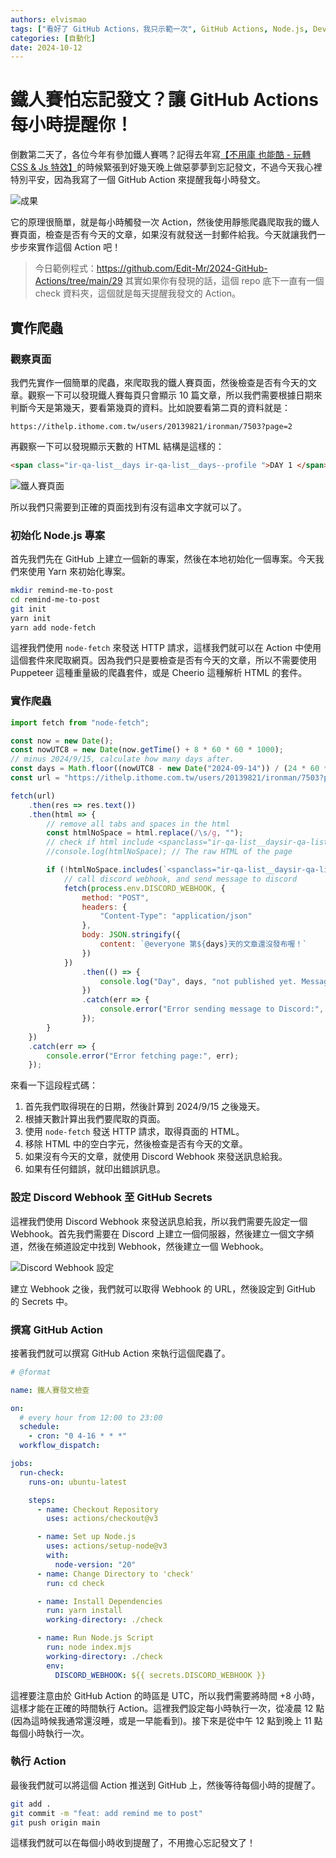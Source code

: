 ```yaml
---
authors: elvismao
tags: ["看好了 GitHub Actions，我只示範一次", GitHub Actions, Node.js, DevOps]
categories: [自動化]
date: 2024-10-12
---
```


# 鐵人賽怕忘記發文？讓 GitHub Actions 每小時提醒你！

倒數第二天了，各位今年有參加鐵人賽嗎？記得去年寫[【不用庫 也能酷 - 玩轉 CSS & Js 特效】](https://ithelp.ithome.com.tw/users/20139821/ironman/6133)的時候緊張到好幾天晚上做惡夢夢到忘記發文，不過今天我心裡特別平安，因為我寫了一個 GitHub Action 來提醒我每小時發文。

![成果](remind.webp)

它的原理很簡單，就是每小時觸發一次 Action，然後使用靜態爬蟲爬取我的鐵人賽頁面，檢查是否有今天的文章，如果沒有就發送一封郵件給我。今天就讓我們一步步來實作這個 Action 吧！

> 今日範例程式：<https://github.com/Edit-Mr/2024-GitHub-Actions/tree/main/29> 其實如果你有發現的話，這個 repo 底下一直有一個 check 資料夾，這個就是每天提醒我發文的 Action。

## 實作爬蟲

### 觀察頁面

我們先實作一個簡單的爬蟲，來爬取我的鐵人賽頁面，然後檢查是否有今天的文章。觀察一下可以發現鐵人賽每頁只會顯示 10 篇文章，所以我們需要根據日期來判斷今天是第幾天，要看第幾頁的資料。比如說要看第二頁的資料就是：

```plaintext
https://ithelp.ithome.com.tw/users/20139821/ironman/7503?page=2
```

再觀察一下可以發現顯示天數的 HTML 結構是這樣的：

```html
<span class="ir-qa-list__days ir-qa-list__days--profile ">DAY 1 </span>
```

![鐵人賽頁面](ithome.webp)

所以我們只需要到正確的頁面找到有沒有這串文字就可以了。

### 初始化 Node.js 專案

首先我們先在 GitHub 上建立一個新的專案，然後在本地初始化一個專案。今天我們來使用 Yarn 來初始化專案。

```bash
mkdir remind-me-to-post
cd remind-me-to-post
git init
yarn init
yarn add node-fetch
```

這裡我們使用 `node-fetch` 來發送 HTTP 請求，這樣我們就可以在 Action 中使用這個套件來爬取網頁。因為我們只是要檢查是否有今天的文章，所以不需要使用 Puppeteer 這種重量級的爬蟲套件，或是 Cheerio 這種解析 HTML 的套件。

### 實作爬蟲

```javascript
import fetch from "node-fetch";

const now = new Date();
const nowUTC8 = new Date(now.getTime() + 8 * 60 * 60 * 1000);
// minus 2024/9/15, calculate how many days after.
const days = Math.floor((nowUTC8 - new Date("2024-09-14")) / (24 * 60 * 60 * 1000));
const url = "https://ithelp.ithome.com.tw/users/20139821/ironman/7503?page=" + Math.ceil(days / 10);

fetch(url)
	.then(res => res.text())
	.then(html => {
		// remove all tabs and spaces in the html
		const htmlNoSpace = html.replace(/\s/g, "");
		// check if html include <spanclass="ir-qa-list__daysir-qa-list__days--profile">DAY5</span>
		//console.log(htmlNoSpace); // The raw HTML of the page

		if (!htmlNoSpace.includes(`<spanclass="ir-qa-list__daysir-qa-list__days--profile">DAY${days}</span>`)) {
			// call discord webhook, and send message to discord
			fetch(process.env.DISCORD_WEBHOOK, {
				method: "POST",
				headers: {
					"Content-Type": "application/json"
				},
				body: JSON.stringify({
					content: `@everyone 第${days}天的文章還沒發布喔！`
				})
			})
				.then(() => {
					console.log("Day", days, "not published yet. Message sent to Discord.");
				})
				.catch(err => {
					console.error("Error sending message to Discord:", err);
				});
		}
	})
	.catch(err => {
		console.error("Error fetching page:", err);
	});
```

來看一下這段程式碼：

1. 首先我們取得現在的日期，然後計算到 2024/9/15 之後幾天。
2. 根據天數計算出我們要爬取的頁面。
3. 使用 `node-fetch` 發送 HTTP 請求，取得頁面的 HTML。
4. 移除 HTML 中的空白字元，然後檢查是否有今天的文章。
5. 如果沒有今天的文章，就使用 Discord Webhook 來發送訊息給我。
6. 如果有任何錯誤，就印出錯誤訊息。

### 設定 Discord Webhook 至 GitHub Secrets

這裡我們使用 Discord Webhook 來發送訊息給我，所以我們需要先設定一個 Webhook。首先我們需要在 Discord 上建立一個伺服器，然後建立一個文字頻道，然後在頻道設定中找到 Webhook，然後建立一個 Webhook。

![Discord Webhook 設定](discord.webp)

建立 Webhook 之後，我們就可以取得 Webhook 的 URL，然後設定到 GitHub 的 Secrets 中。

### 撰寫 GitHub Action

接著我們就可以撰寫 GitHub Action 來執行這個爬蟲了。

```yaml
# @format

name: 鐵人賽發文檢查

on:
  # every hour from 12:00 to 23:00
  schedule:
    - cron: "0 4-16 * * *"
  workflow_dispatch:

jobs:
  run-check:
    runs-on: ubuntu-latest

    steps:
      - name: Checkout Repository
        uses: actions/checkout@v3

      - name: Set up Node.js
        uses: actions/setup-node@v3
        with:
          node-version: "20"
      - name: Change Directory to 'check'
        run: cd check

      - name: Install Dependencies
        run: yarn install
        working-directory: ./check

      - name: Run Node.js Script
        run: node index.mjs
        working-directory: ./check
        env:
          DISCORD_WEBHOOK: ${{ secrets.DISCORD_WEBHOOK }}
```

這裡要注意由於 GitHub Action 的時區是 UTC，所以我們需要將時間 +8 小時，這樣才能在正確的時間執行 Action。這裡我們設定每小時執行一次，從凌晨 12 點 (因為這時候我通常還沒睡，或是一早能看到)。接下來是從中午 12 點到晚上 11 點每個小時執行一次。

### 執行 Action

最後我們就可以將這個 Action 推送到 GitHub 上，然後等待每個小時的提醒了。

```bash
git add .
git commit -m "feat: add remind me to post"
git push origin main
```

這樣我們就可以在每個小時收到提醒了，不用擔心忘記發文了！
